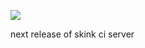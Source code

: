 ![](https://raw.github.com/heynemann/skink.vnext/master/gh/skink-logo.png) 

next release of skink ci server
